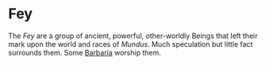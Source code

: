 # Fey

The *Fey* are a group of ancient, powerful, other-worldly Beings that left their mark upon the world and races of *Mundus*. Much speculation but little fact surrounds them. Some [Barbaria](barbaria.md) worship them.
